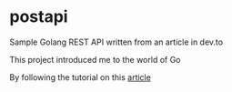 # postapi

Sample Golang REST API written from an article in dev.to

This project introduced me to the world of Go

By following the tutorial on this [article](https://dev.to/lucasnevespereira/write-a-rest-api-in-golang-following-best-practices-pe9)
